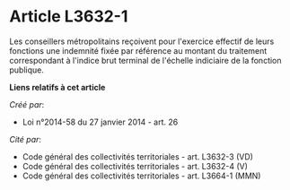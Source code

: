 # Article L3632-1

Les conseillers métropolitains reçoivent pour l'exercice effectif de leurs fonctions une indemnité fixée par référence au
montant du traitement correspondant à l'indice brut terminal de l'échelle indiciaire de la fonction publique.

**Liens relatifs à cet article**

_Créé par_:

  - Loi n°2014-58 du 27 janvier 2014 - art. 26

_Cité par_:

  - Code général des collectivités territoriales - art. L3632-3 (VD)
  - Code général des collectivités territoriales - art. L3632-4 (V)
  - Code général des collectivités territoriales - art. L3664-1 (MMN)
